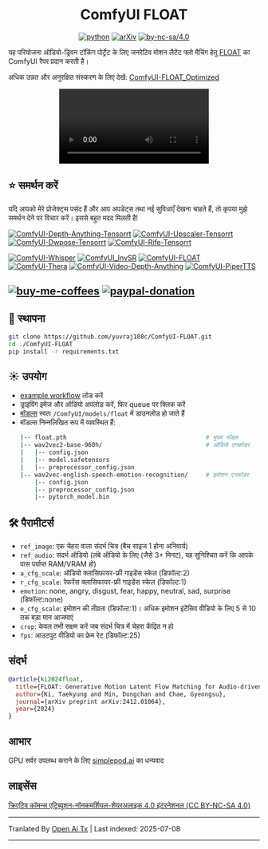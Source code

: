 <div align="center">

# ComfyUI FLOAT 

[![python](https://img.shields.io/badge/python-3.10.12-green)](https://www.python.org/downloads/release/python-31012/)
[![arXiv](https://img.shields.io/badge/arXiv%20paper-2412.09013-b31b1b.svg)](https://arxiv.org/abs/2412.01064) 
[![by-nc-sa/4.0](https://img.shields.io/badge/license-CC--BY--NC--SA--4.0-lightgrey)](https://creativecommons.org/licenses/by-nc-sa/4.0/deed.en)

</div>

यह परियोजना ऑडियो-ड्रिवन टॉकिंग पोर्ट्रेट के लिए जनरेटिव मोशन लैटेंट फ्लो मैचिंग हेतु [FLOAT](https://github.com/deepbrainai-research/float) का ComfyUI रैपर प्रदान करती है।

अधिक उन्नत और अनुरक्षित संस्करण के लिए देखें: [ComfyUI-FLOAT_Optimized](https://github.com/set-soft/ComfyUI-FLOAT_Optimized)

<div align="center">
  <video src="https://github.com/user-attachments/assets/36626b4a-d3e5-4db9-87a7-ca0e949daee0" />
</div> 


## ⭐ समर्थन करें
यदि आपको मेरे प्रोजेक्ट्स पसंद हैं और आप अपडेट्स तथा नई सुविधाएँ देखना चाहते हैं, तो कृपया मुझे समर्थन देने पर विचार करें। इससे बहुत मदद मिलती है! 

[![ComfyUI-Depth-Anything-Tensorrt](https://img.shields.io/badge/ComfyUI--Depth--Anything--Tensorrt-blue?style=flat-square)](https://github.com/yuvraj108c/ComfyUI-Depth-Anything-Tensorrt)
[![ComfyUI-Upscaler-Tensorrt](https://img.shields.io/badge/ComfyUI--Upscaler--Tensorrt-blue?style=flat-square)](https://github.com/yuvraj108c/ComfyUI-Upscaler-Tensorrt)
[![ComfyUI-Dwpose-Tensorrt](https://img.shields.io/badge/ComfyUI--Dwpose--Tensorrt-blue?style=flat-square)](https://github.com/yuvraj108c/ComfyUI-Dwpose-Tensorrt)
[![ComfyUI-Rife-Tensorrt](https://img.shields.io/badge/ComfyUI--Rife--Tensorrt-blue?style=flat-square)](https://github.com/yuvraj108c/ComfyUI-Rife-Tensorrt)

[![ComfyUI-Whisper](https://img.shields.io/badge/ComfyUI--Whisper-gray?style=flat-square)](https://github.com/yuvraj108c/ComfyUI-Whisper)
[![ComfyUI_InvSR](https://img.shields.io/badge/ComfyUI__InvSR-gray?style=flat-square)](https://github.com/yuvraj108c/ComfyUI_InvSR)
[![ComfyUI-FLOAT](https://img.shields.io/badge/ComfyUI--FLOAT-gray?style=flat-square)](https://github.com/yuvraj108c/ComfyUI-FLOAT)
[![ComfyUI-Thera](https://img.shields.io/badge/ComfyUI--Thera-gray?style=flat-square)](https://github.com/yuvraj108c/ComfyUI-Thera)
[![ComfyUI-Video-Depth-Anything](https://img.shields.io/badge/ComfyUI--Video--Depth--Anything-gray?style=flat-square)](https://github.com/yuvraj108c/ComfyUI-Video-Depth-Anything)
[![ComfyUI-PiperTTS](https://img.shields.io/badge/ComfyUI--PiperTTS-gray?style=flat-square)](https://github.com/yuvraj108c/ComfyUI-PiperTTS)

[![buy-me-coffees](https://i.imgur.com/3MDbAtw.png)](https://www.buymeacoffee.com/yuvraj108cZ)
[![paypal-donation](https://i.imgur.com/w5jjubk.png)](https://paypal.me/yuvraj108c)
---

## 🚀 स्थापना

```bash
git clone https://github.com/yuvraj108c/ComfyUI-FLOAT.git
cd ./ComfyUI-FLOAT
pip install -r requirements.txt
```

## ☀️ उपयोग

- [example workflow](https://raw.githubusercontent.com/yuvraj108c/ComfyUI-FLOAT/master/float_workflow.json) लोड करें 
- ड्राइविंग इमेज और ऑडियो अपलोड करें, फिर queue पर क्लिक करें
- [मॉडल्स](https://huggingface.co/yuvraj108c/float/tree/main) स्वतः `/ComfyUI/models/float` में डाउनलोड हो जाते हैं
- मॉडल्स निम्नलिखित रूप में व्यवस्थित हैं:
    ```.bash
    |-- float.pth                                       # मुख्य मॉडल
    |-- wav2vec2-base-960h/                             # ऑडियो एनकोडर
    |   |-- config.json
    |   |-- model.safetensors
    |   |-- preprocessor_config.json
    |-- wav2vec-english-speech-emotion-recognition/     # इमोशन एनकोडर
        |-- config.json
        |-- preprocessor_config.json
        |-- pytorch_model.bin

## 🛠️ पैरामीटर्स
- `ref_image`: एक चेहरा वाला संदर्भ चित्र (बैच साइज 1 होना अनिवार्य)
- `ref_audio`: संदर्भ ऑडियो (लंबे ऑडियो के लिए (जैसे 3+ मिनट), यह सुनिश्चित करें कि आपके पास पर्याप्त RAM/VRAM हो)
- `a_cfg_scale`: ऑडियो क्लासिफायर-फ्री गाइडेंस स्केल (डिफॉल्ट:2)
- `r_cfg_scale`: रेफरेंस क्लासिफायर-फ्री गाइडेंस स्केल (डिफॉल्ट:1)
- `emotion`: none, angry, disgust, fear, happy, neutral, sad, surprise (डिफॉल्ट:none)
- `e_cfg_scale`: इमोशन की तीव्रता (डिफॉल्ट:1)। अधिक इमोशन इंटेंसिव वीडियो के लिए 5 से 10 तक बड़ा मान आजमाएं
- `crop`: केवल तभी सक्षम करें जब संदर्भ चित्र में चेहरा केंद्रित न हो
- `fps`: आउटपुट वीडियो का फ्रेम रेट (डिफॉल्ट:25)

   
## संदर्भ
```bibtex
@article{ki2024float,
  title={FLOAT: Generative Motion Latent Flow Matching for Audio-driven Talking Portrait},
  author={Ki, Taekyung and Min, Dongchan and Chae, Gyeongsu},
  journal={arXiv preprint arXiv:2412.01064},
  year={2024}
}
```

## आभार
GPU सर्वर उपलब्ध कराने के लिए [simplepod.ai](https://simplepod.ai/) का धन्यवाद

## लाइसेंस

[क्रिएटिव कॉमन्स एट्रिब्यूशन-नॉनकमर्शियल-शेयरअलाइक 4.0 इंटरनेशनल (CC BY-NC-SA 4.0)](https://creativecommons.org/licenses/by-nc-sa/4.0/)

---

Tranlated By [Open Ai Tx](https://github.com/OpenAiTx/OpenAiTx) | Last indexed: 2025-07-08

---